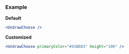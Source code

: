 ### Example

**Default**
```jsx
<UndrawChoose />
```

**Customized**
```jsx
<UndrawChoose primaryColor="#41B883" height="100" />
```
